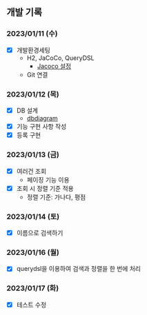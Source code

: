 ## 개발 기록

### 2023/01/11 (수)
- [x] 개발환경세팅
  - H2, JaCoCo, QueryDSL
    - [Jacoco 설정](https://hudi.blog/dallog-jacoco/)
  - Git 연결

### 2023/01/12 (목)
- [x] DB 설계
  - [dbdiagram](https://dbdiagram.io/d/63bfb7cc6afaa541e5d1f85b)
- [x] 기능 구현 사항 작성
- [x] 등록 구현

### 2023/01/13 (금)
- [x] 여러건 조회
  - 페이징 기능 이용
- [x] 조회 시 정렬 기준 적용
  - 정렬 기준: 가나다, 평점

### 2023/01/14 (토)
- [x] 이름으로 검색하기

### 2023/01/16 (월)
- [x] querydsl을 이용하여 검색과 정렬을 한 번에 처리

### 2023/01/17 (화)
- [x] 테스트 수정
